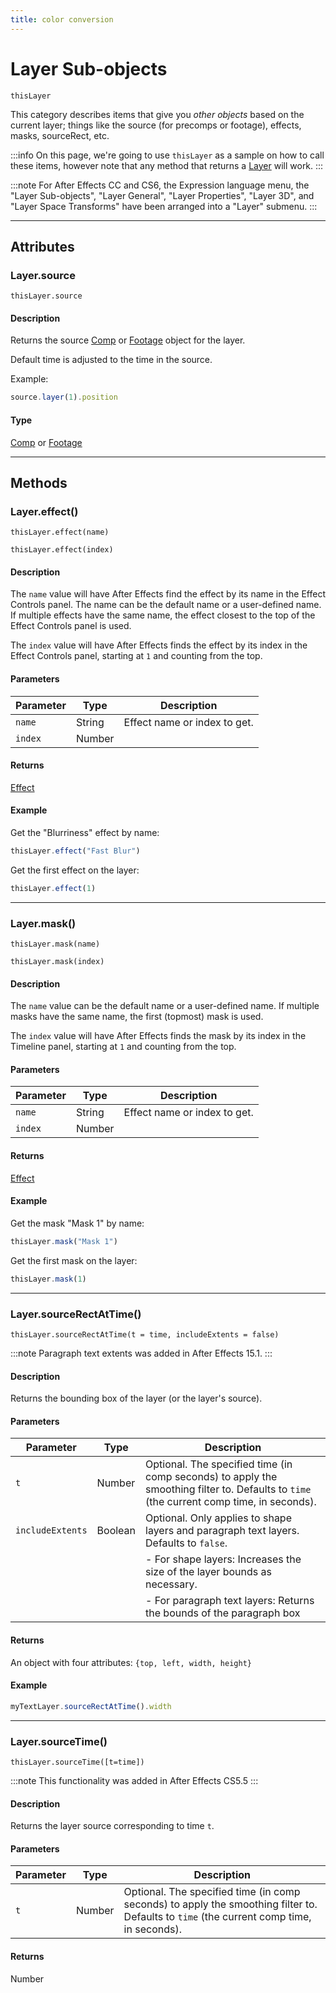 ```yaml
---
title: color conversion
---
```

# Layer Sub-objects

`thisLayer`

This category describes items that give you *other objects* based on the current layer; things like the source (for precomps or footage), effects, masks, sourceRect, etc.

:::info
On this page, we're going to use `thisLayer` as a sample on how to call these items, however note that any method that returns a [Layer](./layer) will work.
:::


:::note
For After Effects CC and CS6, the Expression language menu, the "Layer Sub-objects", "Layer General", "Layer Properties", "Layer 3D", and "Layer Space Transforms" have been arranged into a "Layer" submenu.
:::


---

## Attributes

### Layer.source

`thisLayer.source`

#### Description

Returns the source [Comp](../objects/comp) or [Footage](../objects/footage) object for the layer.

Default time is adjusted to the time in the source.

Example:

```js
source.layer(1).position
```

#### Type

[Comp](../objects/comp) or [Footage](../objects/footage)

---

## Methods

### Layer.effect()

`thisLayer.effect(name)`

`thisLayer.effect(index)`

#### Description

The `name` value will have After Effects find the effect by its name in the Effect Controls panel. The name can be the default name or a user-defined name. If multiple effects have the same name, the effect closest to the top of the Effect Controls panel is used.

The `index` value will have After Effects finds the effect by its index in the Effect Controls panel, starting at `1` and counting from the top.

#### Parameters

| Parameter |  Type  |         Description          |
|-----------|--------|------------------------------|
| `name`    | String | Effect name or index to get. |
| `index`   | Number |                              |

#### Returns

[Effect](../objects/effect)

#### Example

Get the "Blurriness" effect by name:

```js
thisLayer.effect("Fast Blur")
```

Get the first effect on the layer:

```js
thisLayer.effect(1)
```

---

### Layer.mask()

`thisLayer.mask(name)`

`thisLayer.mask(index)`

#### Description

The `name` value can be the default name or a user-defined name. If multiple masks have the same name, the first (topmost) mask is used.

The `index` value will have After Effects finds the mask by its index in the Timeline panel, starting at `1` and counting from the top.

#### Parameters

| Parameter |  Type  |         Description          |
|-----------|--------|------------------------------|
| `name`    | String | Effect name or index to get. |
| `index`   | Number |                              |

#### Returns

[Effect](../objects/effect)

#### Example

Get the mask "Mask 1" by name:

```js
thisLayer.mask("Mask 1")
```

Get the first mask on the layer:

```js
thisLayer.mask(1)
```

---

### Layer.sourceRectAtTime()

`thisLayer.sourceRectAtTime(t = time, includeExtents = false)`

:::note
Paragraph text extents was added in After Effects 15.1.
:::


#### Description

Returns the bounding box of the layer (or the layer's source).

#### Parameters

|    Parameter     |  Type   |                                                               Description                                                                |
|------------------|---------|------------------------------------------------------------------------------------------------------------------------------------------|
| `t`              | Number  | Optional. The specified time (in comp seconds) to apply the smoothing filter to. Defaults to `time` (the current comp time, in seconds). |
| `includeExtents` | Boolean | Optional. Only applies to shape layers and paragraph text layers. Defaults to `false`.                                                   |
|                  |         | - For shape layers: Increases the size of the layer bounds as necessary.                                                                 |
|                  |         | - For paragraph text layers: Returns the bounds of the paragraph box                                                                     |

#### Returns

An object with four attributes: `{top, left, width, height}`

#### Example

```js
myTextLayer.sourceRectAtTime().width
```

---

### Layer.sourceTime()

`thisLayer.sourceTime([t=time])`

:::note
This functionality was added in After Effects CS5.5
:::


#### Description

Returns the layer source corresponding to time `t`.

#### Parameters

| Parameter |  Type  |                                                               Description                                                                |
| --------- | ------ | ---------------------------------------------------------------------------------------------------------------------------------------- |
| `t`       | Number | Optional. The specified time (in comp seconds) to apply the smoothing filter to. Defaults to `time` (the current comp time, in seconds). |

#### Returns

Number
